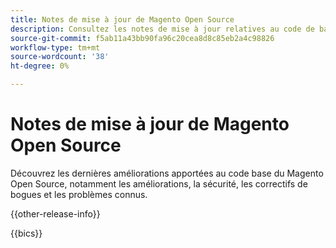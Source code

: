 ```yaml
---
title: Notes de mise à jour de Magento Open Source
description: Consultez les notes de mise à jour relatives au code de base du Magento Open Source.
source-git-commit: f5ab11a43bb90fa96c20cea8d8c85eb2a4c98826
workflow-type: tm+mt
source-wordcount: '38'
ht-degree: 0%

---
```



# Notes de mise à jour de Magento Open Source

Découvrez les dernières améliorations apportées au code base du Magento Open Source, notamment les améliorations, la sécurité, les correctifs de bogues et les problèmes connus.

{{other-release-info}}

{{bics}}
